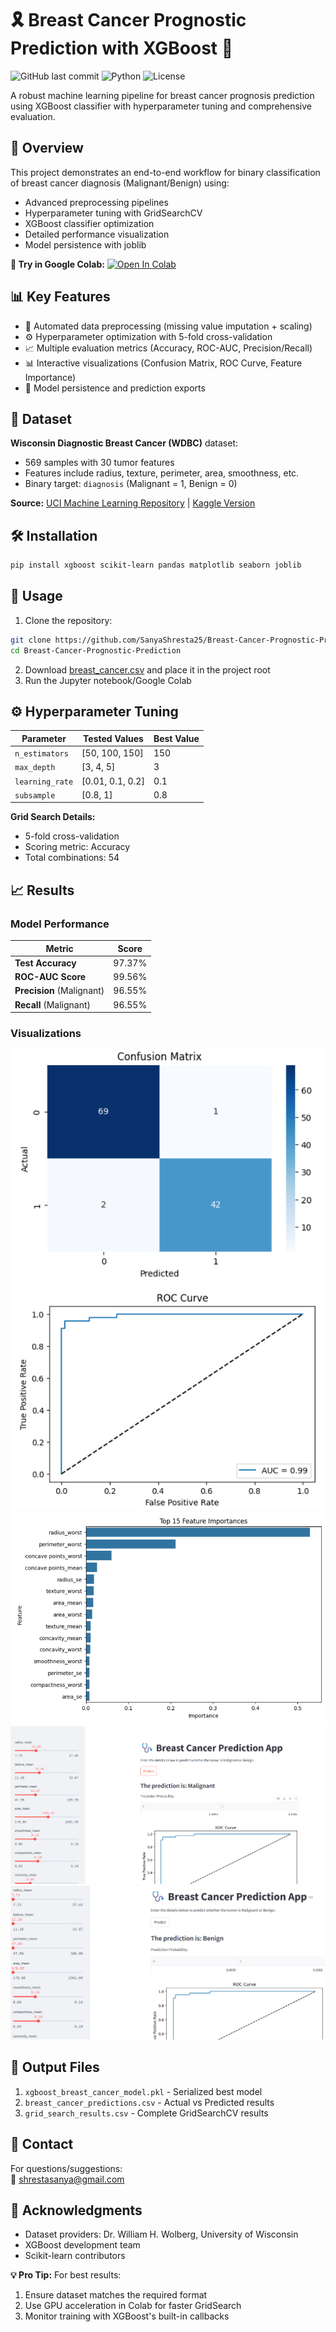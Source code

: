 
# 🎗️ Breast Cancer Prognostic Prediction with XGBoost 🚀

![GitHub last commit](https://img.shields.io/github/last-commit/SanyaShresta25/Breast-Cancer-Prognostic-Prediction)
![Python](https://img.shields.io/badge/Python-3.8%2B-blue)
![License](https://img.shields.io/badge/License-MIT-green)

A robust machine learning pipeline for breast cancer prognosis prediction using XGBoost classifier with hyperparameter tuning and comprehensive evaluation.

## 🌟 Overview
This project demonstrates an end-to-end workflow for binary classification of breast cancer diagnosis (Malignant/Benign) using:
- Advanced preprocessing pipelines
- Hyperparameter tuning with GridSearchCV
- XGBoost classifier optimization
- Detailed performance visualization
- Model persistence with joblib

**🔗 Try in Google Colab:** [![Open In Colab](https://colab.research.google.com/assets/colab-badge.svg)](https://colab.research.google.com/github/SanyaShresta25/Breast-Cancer-Prognostic-Prediction/blob/main/breast_cancer_xgboost.ipynb)

## 📊 Key Features
- 🧹 Automated data preprocessing (missing value imputation + scaling)
- ⚙️ Hyperparameter optimization with 5-fold cross-validation
- 📈 Multiple evaluation metrics (Accuracy, ROC-AUC, Precision/Recall)
- 📊 Interactive visualizations (Confusion Matrix, ROC Curve, Feature Importance)
- 💾 Model persistence and prediction exports

## 🧠 Dataset
**Wisconsin Diagnostic Breast Cancer (WDBC)** dataset:
- 569 samples with 30 tumor features
- Features include radius, texture, perimeter, area, smoothness, etc.
- Binary target: `diagnosis` (Malignant = 1, Benign = 0)

**Source:** [UCI Machine Learning Repository](https://archive.ics.uci.edu/ml/datasets/Breast+Cancer+Wisconsin+(Diagnostic)) | [Kaggle Version](https://www.kaggle.com/uciml/breast-cancer-wisconsin-data)

## 🛠️ Installation
```bash
pip install xgboost scikit-learn pandas matplotlib seaborn joblib
```

## 🚀 Usage
1. Clone the repository:
```bash
git clone https://github.com/SanyaShresta25/Breast-Cancer-Prognostic-Prediction.git
cd Breast-Cancer-Prognostic-Prediction
```
2. Download [breast_cancer.csv](https://www.kaggle.com/uciml/breast-cancer-wisconsin-data) and place it in the project root
3. Run the Jupyter notebook/Google Colab

## ⚙️ Hyperparameter Tuning
| Parameter        | Tested Values          | Best Value |
|------------------|------------------------|------------|
| `n_estimators`   | [50, 100, 150]        | 150        |
| `max_depth`      | [3, 4, 5]             | 3          |
| `learning_rate`  | [0.01, 0.1, 0.2]      | 0.1        |
| `subsample`      | [0.8, 1]               | 0.8        |

**Grid Search Details:**  
- 5-fold cross-validation
- Scoring metric: Accuracy
- Total combinations: 54

## 📈 Results
### Model Performance
| Metric               | Score    |
|----------------------|----------|
| **Test Accuracy**    | 97.37%   |
| **ROC-AUC Score**    | 99.56%   |
| **Precision** (Malignant) | 96.55% |
| **Recall** (Malignant)    | 96.55% |

### Visualizations
![Confusion Matrix](images/confusion_matrix.png)  
![ROC Curve](images/roc_curve.png)  
![Feature Importance](images/feature_importance.png)
![malignant prediction](images/streamlit.png)
![benign prediction](images/streamlit2.png)

## 📂 Output Files
1. `xgboost_breast_cancer_model.pkl` - Serialized best model
2. `breast_cancer_predictions.csv` - Actual vs Predicted results
3. `grid_search_results.csv` - Complete GridSearchCV results

## 📧 Contact
For questions/suggestions:  
📩 [shrestasanya@gmail.com](mailto:shrestasanya@gmail.com)

## 🙏 Acknowledgments
- Dataset providers: Dr. William H. Wolberg, University of Wisconsin
- XGBoost development team
- Scikit-learn contributors

**💡 Pro Tip:** For best results:
1. Ensure dataset matches the required format
2. Use GPU acceleration in Colab for faster GridSearch
3. Monitor training with XGBoost's built-in callbacks

